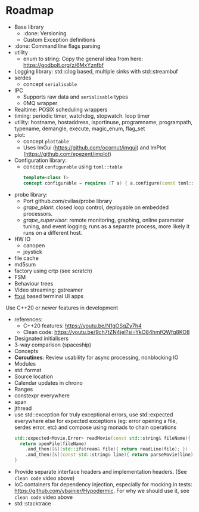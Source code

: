# Roadmap

- Base library
  - :done: Versioning
  - Custom Exception definitions
- :done: Command line flags parsing
- utility
  - enum to string: Copy the general idea from here: https://godbolt.org/z/6MxYznfbf
- Logging library: std::clog based, multiple sinks with std::streambuf
- serdes
  - concept `serialisable`
- IPC
  - Supports raw data and `serialisable` types 
  - 0MQ wrapper
- Realtime: POSIX scheduling wrappers
- timing: periodic timer, watchdog, stopwatch. loop timer
- utility: hostname, hostaddress, isportinuse, programname, programpath, typename, demangle, execute, magic_enum, flag_set
- plot:
  - concept `plottable`
  - Uses ImGui (https://github.com/ocornut/imgui) and ImPlot (https://github.com/epezent/implot)
- Configuration library: 
  - concept `configurable` using `toml::table`
    ```c++
    template<class T>
    concept configurable = requires (T a) { a.configure(const toml::table&); }
    ```
- probe library:
  - Port github.com/cvilas/probe library
  - *grape_plant*: closed loop control, deployable on embedded processors.
  - *grape_supervisor*: remote monitoring, graphing, online parameter tuning, and event logging; runs as a separate process, more likely it runs on a different host.
- HW IO
  - canopen
  - joystick
- file cache
- md5sum  
- factory using crtp (see scratch)
- FSM
- Behaviour trees
- Video streaming: gstreamer
- [ftxui](https://github.com/ArthurSonzogni/FTXUI) based terminal UI apps 

Use C++20 or newer features in development

- references:
  - C++20 features: https://youtu.be/N1gOSgZy7h4
  - Clean code: https://youtu.be/9ch7tZN4jeI?si=YkO84hmfQWfq8KO8
- Designated initialisers
- 3-way comparison (spaceship)
- Concepts
- **Coroutines**: Review usability for async processing, nonblocking IO
- Modules
- std::format
- Source location
- Calendar updates in chrono
- Ranges
- constexpr everywhere
- span
- jthread
- use std::exception for truly exceptional errors, use std::expected everywhere else for expected exceptions (eg: error opening a file, serdes error, etc) and compose using monads to chain operations
  ```c++
  std::expected<Movie,Error> readMovie(const std::string& fileName){
    return openFile(fileName)
      .and_then([&](std::ifstream& file){ return readLine(file); })
      .and_then([&](const std::string& line){ return parseMovie(line); });
  }
  ```
- Provide separate interface headers and implementation headers. (See `clean code` video above)
- IoC containers for dependency injection, especially for mocking in tests: https://github.com/ybainier/Hypodermic. For why we should use it, see `clean code` video above
- std::stacktrace
